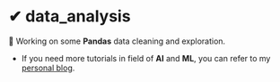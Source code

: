# ✔ data_analysis

🔨 Working on some **Pandas** data cleaning and exploration.

- If you need more tutorials in field of **AI** and **ML**, you can refer to my [personal blog](http://msbeigiai.com/). 
